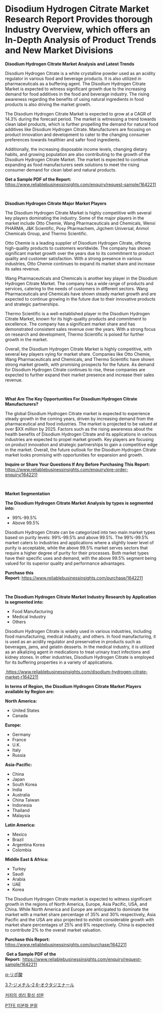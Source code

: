 <p><h1>Disodium Hydrogen Citrate Market Research Report Provides thorough Industry Overview, which offers an In-Depth Analysis of Product Trends and New Market Divisions</h1></p><p><strong>Disodium Hydrogen Citrate Market Analysis and Latest Trends</strong></p>
<p><p>Disodium Hydrogen Citrate is a white crystalline powder used as an acidity regulator in various food and beverage products. It is also utilized in pharmaceuticals as a buffering agent. The Disodium Hydrogen Citrate Market is expected to witness significant growth due to the increasing demand for food additives in the food and beverage industry. The rising awareness regarding the benefits of using natural ingredients in food products is also driving the market growth.</p><p>The Disodium Hydrogen Citrate Market is expected to grow at a CAGR of 14.3% during the forecast period. The market is witnessing a trend towards clean label products, which is further propelling the demand for natural food additives like Disodium Hydrogen Citrate. Manufacturers are focusing on product innovation and development to cater to the changing consumer preferences towards healthier and safer food ingredients.</p><p>Additionally, the increasing disposable income levels, changing dietary habits, and growing population are also contributing to the growth of the Disodium Hydrogen Citrate Market. The market is expected to continue expanding as food manufacturers seek solutions to meet the rising consumer demand for clean label and natural products.</p></p>
<p><strong>Get a Sample PDF of the Report:&nbsp;</strong> <a href="https://www.reliablebusinessinsights.com/enquiry/request-sample/1642211">https://www.reliablebusinessinsights.com/enquiry/request-sample/1642211</a></p>
<p>&nbsp;</p>
<p><strong>Disodium Hydrogen Citrate Major Market Players</strong></p>
<p><p>The Disodium Hydrogen Citrate Market is highly competitive with several key players dominating the industry. Some of the major players in the market include Otto Chemie, Wang Pharmaceuticals and Chemicals, Wenxi PHARMA, J&K Scientific, Posy Pharmachem, Jigchem Universal, Anmol Chemicals Group, and Thermo Scientific.</p><p>Otto Chemie is a leading supplier of Disodium Hydrogen Citrate, offering high-quality products to customers worldwide. The company has shown significant market growth over the years due to its commitment to product quality and customer satisfaction. With a strong presence in various industries, Otto Chemie continues to expand its market share and increase its sales revenue.</p><p>Wang Pharmaceuticals and Chemicals is another key player in the Disodium Hydrogen Citrate Market. The company has a wide range of products and services, catering to the needs of customers in different sectors. Wang Pharmaceuticals and Chemicals have shown steady market growth and are expected to continue growing in the future due to their innovative products and strategic partnerships.</p><p>Thermo Scientific is a well-established player in the Disodium Hydrogen Citrate Market, known for its high-quality products and commitment to excellence. The company has a significant market share and has demonstrated consistent sales revenue over the years. With a strong focus on research and development, Thermo Scientific is poised for further growth in the market.</p><p>Overall, the Disodium Hydrogen Citrate Market is highly competitive, with several key players vying for market share. Companies like Otto Chemie, Wang Pharmaceuticals and Chemicals, and Thermo Scientific have shown strong market growth, with promising prospects for the future. As demand for Disodium Hydrogen Citrate continues to rise, these companies are expected to further expand their market presence and increase their sales revenue.</p></p>
<p>&nbsp;</p>
<p><strong>What Are The Key Opportunities For Disodium Hydrogen Citrate Manufacturers?</strong></p>
<p><p>The global Disodium Hydrogen Citrate market is expected to experience steady growth in the coming years, driven by increasing demand from the pharmaceutical and food industries. The market is projected to be valued at over $XX million by 2025. Factors such as the rising awareness about the health benefits of Disodium Hydrogen Citrate and its applications in various industries are expected to propel market growth. Key players are focusing on product innovation and strategic partnerships to gain a competitive edge in the market. Overall, the future outlook for the Disodium Hydrogen Citrate market looks promising with opportunities for expansion and growth.</p></p>
<p><strong>Inquire or Share Your Questions If Any Before Purchasing This Report:</strong> <a href="https://www.reliablebusinessinsights.com/enquiry/pre-order-enquiry/1642211">https://www.reliablebusinessinsights.com/enquiry/pre-order-enquiry/1642211</a></p>
<p>&nbsp;</p>
<p><strong>Market Segmentation</strong></p>
<p><strong>The Disodium Hydrogen Citrate Market Analysis by types is segmented into:</strong></p>
<p><ul><li>99%-99.5%</li><li>Above 99.5%</li></ul></p>
<p><p>Disodium Hydrogen Citrate can be categorized into two main market types based on purity levels: 99%-99.5% and above 99.5%. The 99%-99.5% market caters to industries and applications where a slightly lower level of purity is acceptable, while the above 99.5% market serves sectors that require a higher degree of purity for their processes. Both market types have their specific uses and demand, with the above 99.5% segment being valued for its superior quality and performance advantages.</p></p>
<p><strong>Purchase this Report:&nbsp;</strong><a href="https://www.reliablebusinessinsights.com/purchase/1642211">https://www.reliablebusinessinsights.com/purchase/1642211</a></p>
<p>&nbsp;</p>
<p><strong>The Disodium Hydrogen Citrate Market Industry Research by Application is segmented into:</strong></p>
<p><ul><li>Food Manufacturing</li><li>Medical Industry</li><li>Others</li></ul></p>
<p><p>Disodium Hydrogen Citrate is widely used in various industries, including food manufacturing, medical industry, and others. In food manufacturing, it is used as an acidity regulator and preservative in products such as beverages, jams, and gelatin desserts. In the medical industry, it is utilized as an alkalizing agent in medications to treat urinary tract infections and kidney stones. In other industries, Disodium Hydrogen Citrate is employed for its buffering properties in a variety of applications.</p></p>
<p><a href="https://www.reliablebusinessinsights.com/disodium-hydrogen-citrate-market-r1642211">&nbsp;https://www.reliablebusinessinsights.com/disodium-hydrogen-citrate-market-r1642211</a></p>
<p><strong>In terms of Region, the Disodium Hydrogen Citrate Market Players available by Region are:</strong></p>
<p>
    <p> <strong> North America: </strong>
        <ul>
            <li>United States</li>
            <li>Canada</li>
        </ul>
        </p> 
    <p> <strong> Europe: </strong>
        <ul>
            <li>Germany</li>
            <li>France</li>
            <li>U.K.</li>
            <li>Italy</li>
            <li>Russia</li>
        </ul>
        </p> 
    <p> <strong> Asia-Pacific: </strong>
        <ul>
            <li>China</li>
            <li>Japan</li>
            <li>South Korea</li>
            <li>India</li>
            <li>Australia</li>
            <li>China Taiwan</li>
            <li>Indonesia</li>
            <li>Thailand</li>
            <li>Malaysia</li>
        </ul>
        </p> 
    <p> <strong> Latin America: </strong>
        <ul>
            <li>Mexico</li>
            <li>Brazil</li>
            <li>Argentina Korea</li>
            <li>Colombia</li>
        </ul>
        </p> 
    <p> <strong> Middle East & Africa: </strong>
        <ul>
            <li>Turkey</li>
            <li>Saudi</li>
            <li>Arabia</li>
            <li>UAE</li>
            <li>Korea</li>
        </ul>
    </p>
    </p>
<p><p>The Disodium Hydrogen Citrate market is expected to witness significant growth in the regions of North America, Europe, Asia Pacific, USA, and China. While North America and Europe are anticipated to dominate the market with a market share percentage of 35% and 30% respectively, Asia Pacific and the USA are also projected to exhibit considerable growth with market share percentages of 25% and 8% respectively. China is expected to contribute 2% to the overall market valuation.</p></p>
<p><strong>Purchase this Report: </strong><a href="https://www.reliablebusinessinsights.com/purchase/1642211">https://www.reliablebusinessinsights.com/purchase/1642211</a></p>
<p>&nbsp;<strong>Get a Sample PDF of the Report:&nbsp;&nbsp;</strong><a href="https://www.reliablebusinessinsights.com/enquiry/request-sample/1642211">https://www.reliablebusinessinsights.com/enquiry/request-sample/1642211</a></p>
<p><strong></strong></p>
<p><p><a href="https://medium.com/@ferandochandler2024/%E3%82%B0%E3%83%AD%E3%83%BC%E3%83%90%E3%83%AB-alpha-%E3%83%AA%E3%83%9D%E9%85%B8%E5%B8%82%E5%A0%B4%E3%81%AE%E6%A9%9F%E4%BC%9A%E3%81%A82031%E5%B9%B4%E3%81%8B%E3%82%892031%E5%B9%B4%E3%81%BE%E3%81%A7%E3%81%AE%E4%BA%88%E6%B8%AC-2186975d9cf3">α-リポ酸</a></p><p><a href="https://medium.com/@ferandochandler2024/3-7-%E3%82%B8%E3%83%A1%E3%83%81%E3%83%AB-2-6-%E3%82%AA%E3%82%AF%E3%82%BF%E3%82%B8%E3%82%A8%E3%83%8A%E3%83%BC%E3%83%AB%E3%81%AE%E5%B8%82%E5%A0%B4%E3%82%B7%E3%82%A7%E3%82%A2%E3%81%A8%E6%96%B0%E3%81%97%E3%81%84%E3%83%88%E3%83%AC%E3%83%B3%E3%83%89%E5%88%86%E6%9E%90-%E3%81%9D%E3%81%AE%E7%A8%AE%E9%A1%9E-%E5%BF%9C%E7%94%A8-%E6%9C%80%E7%B5%82%E7%94%A8%E9%80%94%E3%81%AB%E3%82%88%E3%82%8B2024%E5%B9%B4%E3%81%8B%E3%82%892031%E5%B9%B4%E3%81%BE%E3%81%A7%E3%81%AE%E4%BA%88%E6%B8%AC-1b820f74b998">3,7-ジメチル-2,6-オクタジエナール</a></p><p><a href="https://medium.com/@ethawolf/%EC%BB%A4%ED%94%BC-%EC%8B%9C%EC%9E%A5%EC%9D%98-%EC%83%9D%EB%A6%AC-%ED%99%9C%EC%84%B1-%EC%84%B1%EB%B6%84-2024%EB%85%84%EB%B6%80%ED%84%B0-2031%EB%85%84%EC%9D%98-%EA%B8%80%EB%A1%9C%EB%B2%8C-%EC%8B%9C%EC%9E%A5-%EB%8F%99%ED%96%A5%EA%B3%BC-%ED%8C%90%EB%A7%A4-%EB%8F%99%ED%96%A5-024c45cd9689">커피의 생리 활성 성분</a></p><p><a href="https://medium.com/@ethawolf/ptfe-%EB%AF%B8%EC%84%B8%ED%99%94-%EB%B6%84%EB%A7%90-%EC%8B%9C%EC%9E%A5-%EA%B7%9C%EB%AA%A8-%EB%B0%8F-%EC%A0%90%EC%9C%A0%EC%9C%A8-%EB%B6%84%EC%84%9D-%EC%84%B1%EC%9E%A5-%EB%8F%99%ED%96%A5-%EB%B0%8F-%EC%98%88%EC%B8%A1-2024-2031-cfa7896eef52">PTFE 미분화 분말</a></p></p>